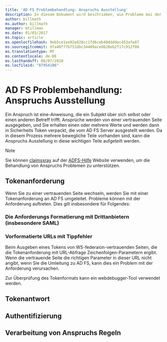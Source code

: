 ```yaml
---
title: 'AD FS Problembehandlung: Anspruchs Ausstellung'
description: In diesem Dokument wird beschrieben, wie Probleme bei der Tokenausstellung mit AD FS behoben werden.
author: billmath
ms.author: billmath
manager: mtillman
ms.date: 01/03/2017
ms.topic: article
ms.openlocfilehash: 9eb5ce1ee92e828cc1fd6ceb40ddddec453afe87
ms.sourcegitcommit: dfa48f77b751dbc34409aced628eb2f17c912f08
ms.translationtype: MT
ms.contentlocale: de-DE
ms.lasthandoff: 08/07/2020
ms.locfileid: "87954186"
---
```

# <a name="ad-fs-troubleshooting---claims-issuance"></a>AD FS Problembehandlung: Anspruchs Ausstellung
Ein Anspruch ist eine-Anweisung, die ein Subjekt über sich selbst oder einen anderen Betreff trifft.  Ansprüche werden von einer vertrauenden Seite ausgegeben, und Sie erhalten einen oder mehrere Werte und werden dann in Sicherheits Token verpackt, die vom AD FS Server ausgestellt werden.  Da in diesem Prozess mehrere bewegliche Teile vorhanden sind, kann die Anspruchs Ausstellung in diese wichtigen Teile aufgeteilt werden.

>[!NOTE]
>Sie können [claimsxray](https://adfshelp.microsoft.com/ClaimsXray/TokenRequest) auf der [ADFS-Hilfe](https://adfshelp.microsoft.com) Website verwenden, um die Behandlung von Anspruchs Problemen zu unterstützen.

## <a name="token-request"></a>Tokenanforderung
Wenn Sie zu einer vertrauenden Seite wechseln, werden Sie mit einer Tokenanforderung an AD FS umgeleitet.  Probleme können mit der Anforderung auftreten.  Dies gilt insbesondere für Folgendes:

### <a name="the-request-formatting-with-3rd-parties-particularly-saml"></a>Die Anforderungs Formatierung mit Drittanbietern (insbesondere SAML)

### <a name="pre-formated-urls-that-have-typos"></a>Vorformatierte URLs mit Tippfehler
Beim Ausgeben eines Tokens von WS-federaion-vertrauenden Seiten, die die Tokenanforderung mit URL-Abfrage Zeichenfolgen-Parametern ergibt.  Wenn die vertrauende Seite die richtigen Parameter in dieser URL nicht angibt, wenn Sie die Umleitung zu AD FS, kann dies ein Problem mit der Anforderung verursachen.


Zur Überprüfung des Tokenformats kann ein webdebugger-Tool verwendet werden.


## <a name="token-response"></a>Tokenantwort

## <a name="authentication"></a>Authentifizierung

## <a name="claim-rule-processing"></a>Verarbeitung von Anspruchs Regeln
